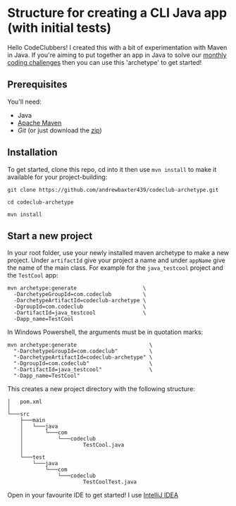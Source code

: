 # Structure for creating a CLI Java app (with initial tests)

Hello CodeClubbers! I created this with a bit of experimentation with Maven in Java. If you're aiming to put together an app in Java to solve our [monthly coding challenges](https://shwcodingclub.github.io/) then you can use this 'archetype' to get started!

## Prerequisites

You'll need:

 - Java
 - [Apache Maven](https://maven.apache.org/install.html)
 - _Git_ (or just download the [zip](https://github.com/andrewbaxter439/codeclub-archetype/archive/refs/heads/main.zip))

## Installation

To get started, clone this repo, cd into it then use `mvn install` to make it available for your project-building:

```
git clone https://github.com/andrewbaxter439/codeclub-archetype.git

cd codeclub-archetype

mvn install
```

## Start a new project

In your root folder, use your newly installed maven archetype to make a new project. Under `artifactId` give your project a name and under `appName` give the name of the main class. For example for the `java_testcool` project and the `TestCool` app:

```
mvn archetype:generate                     \
  -DarchetypeGroupId=com.codeclub          \
  -DarchetypeArtifactId=codeclub-archetype \
  -DgroupId=com.codeclub                   \
  -DartifactId=java_testcool               \
  -Dapp_name=TestCool
```

In Windows Powershell, the arguments must be in quotation marks:

```
mvn archetype:generate                       \
  "-DarchetypeGroupId=com.codeclub"          \
  "-DarchetypeArtifactId=codeclub-archetype" \
  "-DgroupId=com.codeclub"                   \
  "-DartifactId=java_testcool"               \
  "-Dapp_name=TestCool"
```

This creates a new project directory with the following structure:

```
│   pom.xml
│
└───src
    ├───main
    │   └───java
    │       └───com
    │           └───codeclub
    │                   TestCool.java
    │
    └───test
        └───java
            └───com
                └───codeclub
                        TestCoolTest.java
```

Open in your favourite IDE to get started! I use [IntelliJ IDEA](https://www.jetbrains.com/community/education/#students/)
